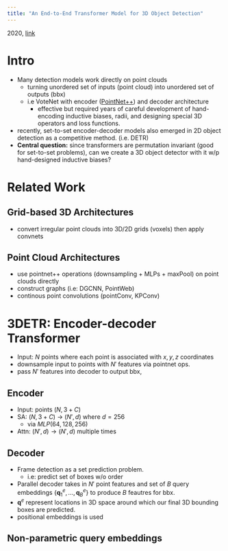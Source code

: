 ```yaml
---
title: "An End-to-End Transformer Model for 3D Object Detection"
---
```


2020, [link](https://openaccess.thecvf.com/content/ICCV2021/papers/Misra_An_End-to-End_Transformer_Model_for_3D_Object_Detection_ICCV_2021_paper.pdf)


# Intro
- Many detection models work directly on point clouds
	- turning unordered set of inputs (point cloud) into unordered set of outputs (bbx)
	- i.e VoteNet with encoder ([PointNet++](notes/papers/PointNet++)) and decoder architecture
		- effective but required years of careful development of hand-encoding inductive biases, radii, and designing special 3D operators and loss functions.
- recently, set-to-set encoder-decoder models also emerged in 2D object detection as a competitive method. (i.e. DETR)
- **Central question:** since transformers are permutation invariant (good for set-to-set problems), can we create a 3D object detector with it w/p hand-designed inductive biases?


# Related Work 

## Grid-based 3D Architectures
- convert irregular point clouds into 3D/2D grids (voxels) then apply convnets 


## Point Cloud Architectures 
- use pointnet++ operations (downsampling + MLPs + maxPool) on point clouds directly
- construct graphs (i.e: DGCNN, PointWeb)
- continous point convolutions (pointConv, KPConv)


# 3DETR: Encoder-decoder Transformer
- Input: $N$ points where each point is associated with $x,y,z$ coordinates 
- downsample input to points with $N'$ features via pointnet ops.
- pass $N'$ features into decoder to output bbx, 

## Encoder
- Input: points $(N,3+C)$
- SA: $(N,3+C)$ $\to$  $(N',d)$ where $d=256$ 
	- via $MLP(64,128,256)$  
- Attn: $(N',d)\to(N',d)$ multiple times


## Decoder
- Frame detection as a set prediction problem.
	- i.e: predict set of boxes w/o order 
- Parallel decoder takes in $N'$ point features and set of $B$ query embeddings $\{\mathbf{q}^e_1,\ldots,\mathbf{q}^e_B\}$ to produce $B$ feautres for bbx. 
- $\mathbf{q}^e$ represent locations in 3D space around which our final 3D bounding boxes are predicted. 
- positional embeddings is used 


## Non-parametric query embeddings 

